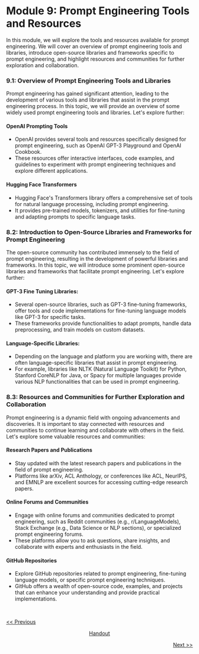 # Module 9: Prompt Engineering Tools and Resources
In this module, we will explore the tools and resources available for prompt engineering. We will cover an overview of prompt engineering tools and libraries, introduce open-source libraries and frameworks specific to prompt engineering, and highlight resources and communities for further exploration and collaboration. 

### 9.1: Overview of Prompt Engineering Tools and Libraries
Prompt engineering has gained significant attention, leading to the development of various tools and libraries that assist in the prompt engineering process. In this topic, we will provide an overview of some widely used prompt engineering tools and libraries. Let's explore further:

#### OpenAI Prompting Tools
   - OpenAI provides several tools and resources specifically designed for prompt engineering, such as OpenAI GPT-3 Playground and OpenAI Cookbook.
   - These resources offer interactive interfaces, code examples, and guidelines to experiment with prompt engineering techniques and explore different applications.

#### Hugging Face Transformers
   - Hugging Face's Transformers library offers a comprehensive set of tools for natural language processing, including prompt engineering.
   - It provides pre-trained models, tokenizers, and utilities for fine-tuning and adapting prompts to specific language tasks.

### 8.2: Introduction to Open-Source Libraries and Frameworks for Prompt Engineering
The open-source community has contributed immensely to the field of prompt engineering, resulting in the development of powerful libraries and frameworks. In this topic, we will introduce some prominent open-source libraries and frameworks that facilitate prompt engineering. Let's explore further:

#### GPT-3 Fine Tuning Libraries:
   - Several open-source libraries, such as GPT-3 fine-tuning frameworks, offer tools and code implementations for fine-tuning language models like GPT-3 for specific tasks.
   - These frameworks provide functionalities to adapt prompts, handle data preprocessing, and train models on custom datasets.

#### Language-Specific Libraries:
   - Depending on the language and platform you are working with, there are often language-specific libraries that assist in prompt engineering.
   - For example, libraries like NLTK (Natural Language Toolkit) for Python, Stanford CoreNLP for Java, or Spacy for multiple languages provide various NLP functionalities that can be used in prompt engineering.

### 8.3: Resources and Communities for Further Exploration and Collaboration
Prompt engineering is a dynamic field with ongoing advancements and discoveries. It is important to stay connected with resources and communities to continue learning and collaborate with others in the field. Let's explore some valuable resources and communities:

#### Research Papers and Publications
   - Stay updated with the latest research papers and publications in the field of prompt engineering.
   - Platforms like arXiv, ACL Anthology, or conferences like ACL, NeurIPS, and EMNLP are excellent sources for accessing cutting-edge research papers.

#### Online Forums and Communities
   - Engage with online forums and communities dedicated to prompt engineering, such as Reddit communities (e.g., r/LanguageModels), Stack Exchange (e.g., Data Science or NLP sections), or specialized prompt engineering forums.
   - These platforms allow you to ask questions, share insights, and collaborate with experts and enthusiasts in the field.

#### GitHub Repositories
   - Explore GitHub repositories related to prompt engineering, fine-tuning language models, or specific prompt engineering techniques.
   - GitHub offers a wealth of open-source code, examples, and projects that can enhance your understanding and provide practical implementations.

<br>

<p align="left"><a href="https://github.com/vennby/ChatGPT-University/blob/main/Prompt%20Engineering/Module%2008.md"><< Previous</a></p>
<p align="center"><a href="https://github.com/vennby/ChatGPT-University/blob/main/Prompt%20Engineering/Handout.md">Handout</a></p>
<p align="right"><a href="https://github.com/vennby/ChatGPT-University/blob/main/Prompt%20Engineering/Module%2010.md">Next >></a></p>
